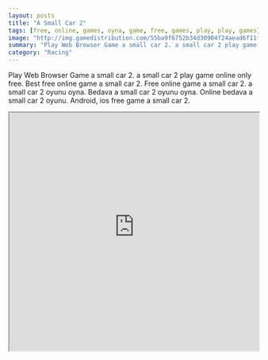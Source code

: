 ```yaml
---
layout: posts
title: "A Small Car 2"
tags: [free, online, games, oyna, game, free, games, play, play, games]
image: "http://img.gamedistribution.com/55ba9f6752b34d30904f24aead6f11f9.jpg"
summary: "Play Web Browser Game a small car 2. a small car 2 play game online only free. Best free online game a small car 2. Free online game a small car 2. a small car 2 oyunu oyna. Bedava a small car 2 oyunu oyna. Online bedava a small car 2 oyunu. Android, ios free game a small car 2."
category: "Racing"
---
```


Play Web Browser Game a small car 2. a small car 2 play game online only free. Best free online game a small car 2. Free online game a small car 2. a small car 2 oyunu oyna. Bedava a small car 2 oyunu oyna. Online bedava a small car 2 oyunu. Android, ios free game a small car 2.

<iframe width="100%" height="480px;" src="http://flash.gamedistribution.com?game=55ba9f6752b34d30904f24aead6f11f9"></iframe>